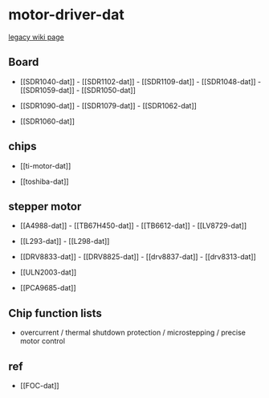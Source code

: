 
# motor-driver-dat

[legacy wiki page](https://www.electrodragon.com/w/Category:Driver_Board) 

## Board 

- [[SDR1040-dat]] - [[SDR1102-dat]] - [[SDR1109-dat]] - [[SDR1048-dat]] - [[SDR1059-dat]] - [[SDR1050-dat]]

- [[SDR1090-dat]] - [[SDR1079-dat]] - [[SDR1062-dat]]

- [[SDR1060-dat]]

## chips 

- [[ti-motor-dat]] 
  
- [[toshiba-dat]]


## stepper motor 

- [[A4988-dat]] - [[TB67H450-dat]] - [[TB6612-dat]] - [[LV8729-dat]]

- [[L293-dat]] - [[L298-dat]] 

- [[DRV8833-dat]] - [[DRV8825-dat]] - [[drv8837-dat]] - [[drv8313-dat]]

- [[ULN2003-dat]]

- [[PCA9685-dat]]

## Chip function lists 

- overcurrent / thermal shutdown protection / microstepping / precise motor control

## ref 

- [[FOC-dat]]